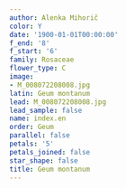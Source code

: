 ```yaml
---
author: Alenka Mihorič
color: Y
date: '1900-01-01T00:00:00'
f_end: '8'
f_start: '6'
family: Rosaceae
flower_type: C
image:
- M_008072208008.jpg
latin: Geum montanum
lead: M_008072208008.jpg
lead_sample: false
name: index.en
order: Geum
parallel: false
petals: '5'
petals_joined: false
star_shape: false
title: Geum montanum
---
```

